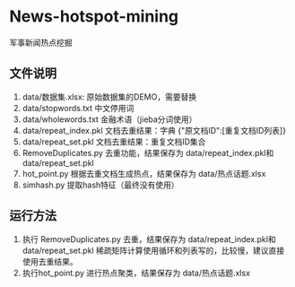 # News-hotspot-mining
军事新闻热点挖掘
## 文件说明
1. data/数据集.xlsx: 原始数据集的DEMO，需要替换
2. data/stopwords.txt 中文停用词
3. data/wholewords.txt 金融术语（jieba分词使用）
4. data/repeat_index.pkl 文档去重结果：字典 {"原文档ID":[重复文档ID列表]}
5. data/repeat_set.pkl 文档去重结果：重复文档ID集合
6. RemoveDuplicates.py 去重功能，结果保存为 data/repeat_index.pkl和data/repeat_set.pkl
7. hot_point.py 根据去重文档生成热点，结果保存为 data/热点话题.xlsx
8. simhash.py 提取hash特征（最终没有使用）

## 运行方法
1. 执行 RemoveDuplicates.py 去重，结果保存为 data/repeat_index.pkl和data/repeat_set.pkl
   稀疏矩阵计算使用循环和列表写的，比较慢，建议直接使用去重结果。
2. 执行hot_point.py 进行热点聚类，结果保存为 data/热点话题.xlsx
